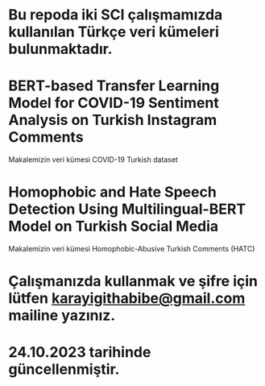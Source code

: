 # Bu repoda iki SCI çalışmamızda kullanılan Türkçe veri kümeleri bulunmaktadır.

# BERT-based Transfer Learning Model for COVID-19 Sentiment Analysis on Turkish Instagram Comments
Makalemizin veri kümesi
COVID-19 Turkish dataset 

# Homophobic and Hate Speech Detection Using Multilingual-BERT Model on Turkish Social Media
Makalemizin veri kümesi
Homophobic-Abusive Turkish Comments (HATC)


# Çalışmanızda kullanmak ve şifre için lütfen karayigithabibe@gmail.com mailine yazınız. 
# 24.10.2023 tarihinde güncellenmiştir. 

